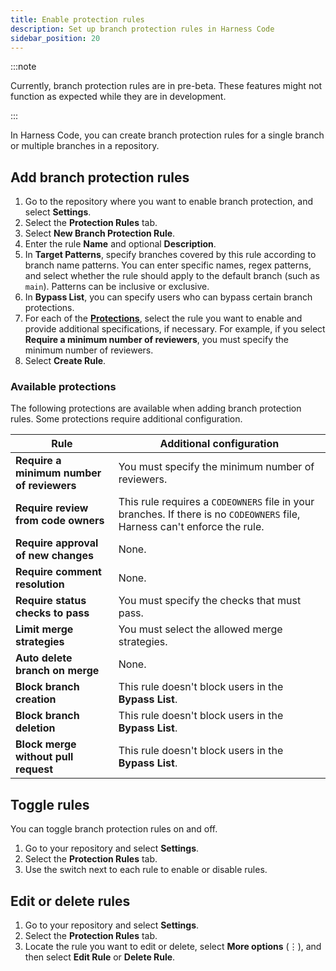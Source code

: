 ```yaml
---
title: Enable protection rules
description: Set up branch protection rules in Harness Code
sidebar_position: 20
---
```


:::note

Currently, branch protection rules are in pre-beta. These features might not function as expected while they are in development.

:::

In Harness Code, you can create branch protection rules for a single branch or multiple branches in a repository.

## Add branch protection rules

1. Go to the repository where you want to enable branch protection, and select **Settings**.
2. Select the **Protection Rules** tab.
3. Select **New Branch Protection Rule**.
4. Enter the rule **Name** and optional **Description**.
5. In **Target Patterns**, specify branches covered by this rule according to branch name patterns. You can enter specific names, regex patterns, and select whether the rule should apply to the default branch (such as `main`). Patterns can be inclusive or exclusive.
6. In **Bypass List**, you can specify users who can bypass certain branch protections.
7. For each of the [**Protections**](#available-protections), select the rule you want to enable and provide additional specifications, if necessary. For example, if you select **Require a minimum number of reviewers**, you must specify the minimum number of reviewers.
8. Select **Create Rule**.

### Available protections

The following protections are available when adding branch protection rules. Some protections require additional configuration.

| Rule | Additional configuration |
| ---- | ------------------------ |
| **Require a minimum number of reviewers** | You must specify the minimum number of reviewers. |
| **Require review from code owners** | This rule requires a `CODEOWNERS` file in your branches. If there is no `CODEOWNERS` file, Harness can't enforce the rule. |
| **Require approval of new changes** | None. |
| **Require comment resolution** | None. |
| **Require status checks to pass** | You must specify the checks that must pass. |
| **Limit merge strategies** | You must select the allowed merge strategies. |
| **Auto delete branch on merge** | None. |
| **Block branch creation** | This rule doesn't block users in the **Bypass List**. |
| **Block branch deletion** | This rule doesn't block users in the **Bypass List**. |
| **Block merge without pull request** | This rule doesn't block users in the **Bypass List**. |

## Toggle rules

You can toggle branch protection rules on and off.

1. Go to your repository and select **Settings**.
2. Select the **Protection Rules** tab.
3. Use the switch next to each rule to enable or disable rules.

## Edit or delete rules

1. Go to your repository and select **Settings**.
2. Select the **Protection Rules** tab.
3. Locate the rule you want to edit or delete, select **More options** (&vellip;), and then select **Edit Rule** or **Delete Rule**.
